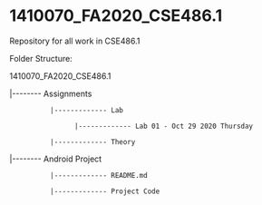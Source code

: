 # 1410070_FA2020_CSE486.1
Repository for all work in CSE486.1


Folder Structure:

1410070_FA2020_CSE486.1

  |-------- Assignments
  
              |------------- Lab
              
              		|------------- Lab 01 - Oct 29 2020 Thursday
              
              |------------- Theory
              
              
  |-------- Android Project
  
              |------------- README.md
              
              |------------- Project Code
              
                              
  
              
